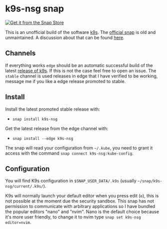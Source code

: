 # k9s-nsg snap
[![Get it from the Snap Store](https://snapcraft.io/static/images/badges/en/snap-store-black.svg)](https://snapcraft.io/k9s-nsg)

This is an unofficial build of the software [k9s](https://github.com/derailed/k9s). The [official snap](https://snapcraft.io/k9s) is old and unmaintained. A discussion about that can be found [here](https://forum.snapcraft.io/t/personal-files-request-for-k9s-nsg/18378).

## Channels

If everything works `edge` should be an automatic successful build of the latest [release of k9s](https://github.com/derailed/k9s/releases). If this is not the case feel free to open an issue. The `stable` channel is used releases in edge that I have verified to be working, message me if you like a edge release promoted to stable.

## Install

Install the latest promoted stable release with:

* `snap install k9s-nsg`

Get the latest release from the edge channel with:

* `snap install --edge k9s-nsg`

The snap will read your configuration from `~/.kube`, you need to grant it access with the command `snap connect k9s-nsg:kube-config`.

## Configuration

You will find K9s configuration in `$SNAP_USER_DATA/.k9s` (usually `~/snap/k9s-nsg/current/.k9s/`).

K9s will normally launch your default editor when you press edit (`e`), this is not possible at the moment due the security sandbox. This snap has not permission to communicate with arbitrary applications so I have bundled the popular editors "nano" and "nvim". Nano is the default choice because it's more user friendly, to change it to nvim type `snap set k9s-nsg editor=nvim`.
